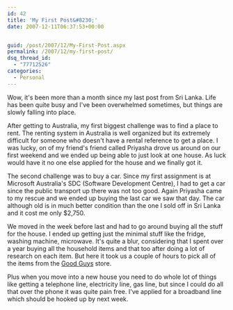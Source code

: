 ```yaml
---
id: 42
title: 'My First Post&#8230;'
date: 2007-12-11T06:37:53+00:00


guid: /post/2007/12/My-First-Post.aspx
permalink: /2007/12/my-first-post/
dsq_thread_id:
  - "77712526"
categories:
  - Personal
---
```

<p>Wow, it's been more than a month since my last post from Sri Lanka. Life has been quite busy and I've been overwhelmed sometimes, but things are slowly falling into place.</p> <p>After getting to Australia, my first biggest challenge was to find a place to rent. The renting system in Australia is well organized but its extremely difficult for someone who doesn't have a rental reference to get a place. I was lucky, on of my friend's friend called Priyasha drove us around on our first weekend and we ended up being able to just look at one house. As luck would have it no one else applied for the house and we finally got it. </p> <p>The second challenge was to buy a car. Since my first assignment is at Microsoft Australia's SDC (Software Development Centre), I had to get a car since the public transport up there was not too good. Again Priyasha came to my rescue and we ended up buying the last car we saw that day. The car although old is in much better condition than the one I sold off in Sri Lanka and it cost me only $2,750.</p> <p>We moved in the week before last and had to go around buying all the stuff for the house. I ended up getting just the minimal stuff like the fridge, washing machine, microwave. It's quite a blur, considering that I spent over a year buying all the household items and that too after doing a lot of research on each item. But here it took us a couple of hours to pick all of the items from the <a href="http://thegoodguys.com.au/">Good Guys</a> store.</p> <p>Plus when you move into a new house you need to do whole lot of things like getting a telephone line, electricity line, gas line, but since I could do all that over the phone it was quite pain free. I've applied for a broadband line which should be hooked up by next week.</p>